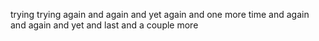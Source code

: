 trying
trying again
and again
and yet again
and one more time
and again
and again
and yet
and last
and a couple
more
